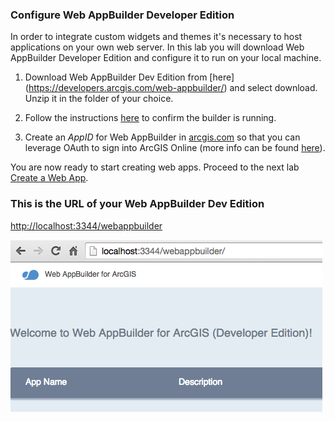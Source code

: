 ### Configure Web AppBuilder Developer Edition

In order to integrate custom widgets and themes it's necessary to host applications on your own web server.  In this lab you will download Web AppBuilder Developer Edition and configure it to run on your local machine.

1. Download Web AppBuilder Dev Edition from [here] (https://developers.arcgis.com/web-appbuilder/) and select download. Unzip it in the folder of your choice.

2. Follow the instructions [here](https://developers.arcgis.com/web-appbuilder/guide/getstarted.htm) to confirm the builder is running.

3. Create an *AppID* for Web AppBuilder in [arcgis.com](http://www.arcgis.com) so that you can leverage OAuth to sign into ArcGIS Online (more info can be found [here](https://developers.arcgis.com/web-appbuilder/guide/getstarted.htm)).

You are now ready to start creating web apps. Proceed to the next lab [Create a Web App](./wab_first_app.md). 

### This is the URL of your Web AppBuilder Dev Edition
[http://localhost:3344/webappbuilder](http://localhost:3344/webappbuilder)

![running-wab](./running-wab.png)
